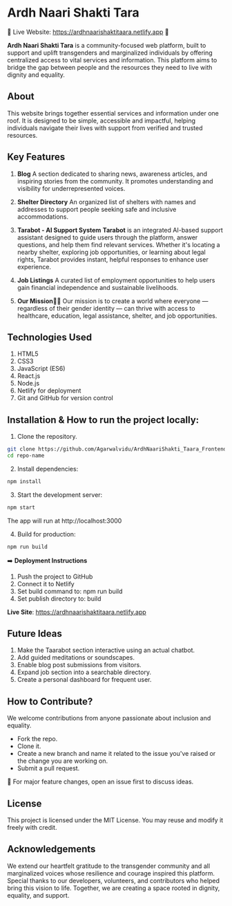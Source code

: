 # Ardh Naari Shakti Tara

🌈 Live Website: https://ardhnaarishaktitaara.netlify.app 🌈

**Ardh Naari Shakti Tara** is a community-focused web platform, built to support and uplift transgenders and marginalized individuals by offering centralized access to vital services and information. This platform aims to bridge the gap between people and the resources they need to live with dignity and equality.

## About
This website brings together essential services and information under one roof. It is designed to be simple, accessible and impactful, helping individuals navigate their lives with support from verified and trusted resources.

## Key Features

1. **Blog**
	A section dedicated to sharing news, awareness articles, and inspiring stories from the community. It promotes understanding and visibility for underrepresented voices.

2. **Shelter Directory**
	An organized list of shelters with names and addresses to support people seeking safe and inclusive accommodations.

3. **Tarabot - AI Support System**
	**Tarabot** is an integrated AI-based support assistant designed to guide users through the platform, answer questions, and help them find relevant services. Whether it's locating a nearby shelter, exploring job opportunities, or learning about legal rights, Tarabot provides instant, helpful responses to enhance user experience.

4. **Job Listings**
	A curated list of employment opportunities to help users gain financial independence and sustainable livelihoods.

5. **Our Mission**🏳️‍⚧️
	Our mission is to create a world where everyone — regardless of their gender identity — can thrive with access to healthcare, education, legal assistance, shelter, and job opportunities.


## Technologies Used

1. HTML5
2. CSS3
3. JavaScript (ES6)
4. React.js 
5. Node.js
6. Netlify for deployment
7. Git and GitHub for version control

## Installation & How to run the project locally:

1. Clone the repository.
```bash
git clone https://github.com/Agarwalvidu/ArdhNaariShakti_Taara_Frontend.git
cd repo-name
```

2. Install dependencies:
```bash
npm install
```

3. Start the development server:
```bash
npm start
```
The app will run at http://localhost:3000

4. Build for production:
```bash
npm run build
```

➡️ **Deployment Instructions**
1. Push the project to GitHub
2. Connect it to Netlify
3. Set build command to: npm run build
4. Set publish directory to: build

**Live Site**: https://ardhnaarishaktitaara.netlify.app

## Future Ideas
1. Make the Taarabot section interactive using an actual chatbot.
2. Add guided meditations or soundscapes.
3. Enable blog post submissions from visitors.
4. Expand job section into a searchable directory.
5. Create a personal dashboard for frequent user.

## How to Contribute?
We welcome contributions from anyone passionate about inclusion and equality.

- Fork the repo.
- Clone it. 
- Create a new branch and name it related to the issue you've raised or the change you are working on.
- Submit a pull request.

📌 For major feature changes, open an issue first to discuss ideas.

## License
This project is licensed under the MIT License. You may reuse and modify it freely with credit.

## Acknowledgements
We extend our heartfelt gratitude to the transgender community and all marginalized voices whose resilience and courage inspired this platform. 
Special thanks to our developers, volunteers, and contributors who helped bring this vision to life. Together, we are creating a space rooted in dignity, equality, and support. 

